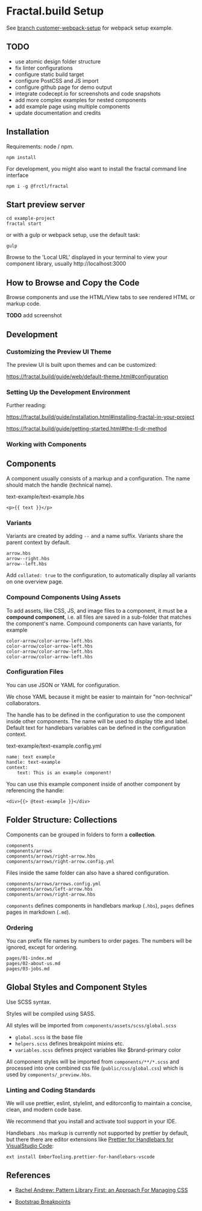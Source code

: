 # Fractal.build Setup

See [branch customer-webpack-setup](https://github.com/openmindculture/fractal-build-example/tree/customer-webpack-setup) for webpack setup example.

## TODO

* use atomic design folder structure
* fix linter configurations
* configure static build target
* configure PostCSS and JS import
* configure github page for demo output
* integrate codecept.io for screenshots and code snapshots
* add more complex examples for nested components
* add example page using multiple components
* update documentation and credits

## Installation

Requirements: node / npm.

```
npm install
```

For development, you might also want to install the fractal command line interface

```
npm i -g @frctl/fractal
```

## Start preview server

```
cd example-project
fractal start
```

or with a gulp or webpack setup, use the default task:

```
gulp
```

Browse to the 'Local URL' displayed in your terminal to view your component library, usually
http://localhost:3000

## How to Browse and Copy the Code

Browse components and use the HTML/View tabs to see rendered HTML or markup code.

**TODO** add screenshot

## Development

### Customizing the Preview UI Theme

The preview UI is built upon themes and can be customized:

https://fractal.build/guide/web/default-theme.html#configuration

### Setting Up the Development Environment

Further reading:

https://fractal.build/guide/installation.html#installing-fractal-in-your-project

https://fractal.build/guide/getting-started.html#the-tl-dr-method

### Working with Components
## Components

A component usually consists of a markup and a configuration.
The name should match the handle (technical name).

text-example/text-example.hbs

```
<p>{{ text }}</p>
```

### Variants

Variants are created by adding `--` and a name suffix.
Variants share the parent context by default.

```
arrow.hbs
arrow--right.hbs
arrow--left.hbs
```

Add `collated: true` to the configuration, to automatically display all variants on one overview page.


### Compound Components Using Assets

To add assets, like CSS, JS, and image files to a component, it must be a **compound component**, i.e.
all files are saved in a sub-folder that matches the component's name.
Compound components can have variants, for example

```
color-arrow/color-arrow-left.hbs
color-arrow/color-arrow-left.hbs
color-arrow/color-arrow-left.hbs
color-arrow/color-arrow-left.hbs
```

### Configuration Files

You can use JSON or YAML for configuration.

We chose YAML because it might be easier to maintain for "non-technical" collaborators.

The handle has to be defined in the configuration to use the component inside other components.
The name will be used to display title and label.
Default text for handlebars variables can be defined in the configuration context.

text-example/text-example.config.yml

```
name: text example
handle: text-example
context:
    text: This is an example component!
```

You can use this example component inside of another component by referencing the handle:

```
<div>{{> @text-example }}</div>
```

## Folder Structure: Collections

Components can be grouped in folders to form a **collection**.

```
components
components/arrows
components/arrows/right-arrow.hbs
components/arrows/right-arrow.config.yml
```

Files inside the same folder can also have a shared configuration.

```
components/arrows/arrows.config.yml
components/arrows/left-arrow.hbs
components/arrows/right-arrow.hbs
```

`components` defines components in handlebars markup (`.hbs`),
`pages` defines pages in markdown (`.md`).

### Ordering

You can prefix file names by numbers to order pages.
The numbers will be ignored, except for ordering.

```
pages/01-index.md
pages/02-about-us.md
pages/03-jobs.md
```

## Global Styles and Component Styles

Use SCSS syntax.

Styles will be compiled using SASS.

All styles will be imported from `components/assets/scss/global.scss`

* `global.scss` is the base file
* `helpers.scss` defines breakpoint mixins etc.
* `variables.scss` defines project variables like $brand-primary color

All component styles will be imported from `components/**/*.scss` and processed into one combined css file (`public/css/global.css`) which is used by `components/_preview.hbs`.

### Linting and Coding Standards

We will use prettier, eslint, stylelint, and editorconfig
to maintain a concise, clean, and modern code base.

We recommend that you install and activate tool support in your IDE.

Handlebars `.hbs` markup is currently not supported by prettier by default,
but there there are editor extensions like
[Prettier for Handlebars for VisualStudio Code](https://marketplace.visualstudio.com/items?itemName=EmberTooling.prettier-for-handlebars-vscode):

```
ext install EmberTooling.prettier-for-handlebars-vscode
```

## References

* [Rachel Andrew: Pattern Library First: an Approach For Managing CSS](https://www.smashingmagazine.com/2018/07/pattern-library-first-css/)

* [Bootstrap Breakpoints](https://getbootstrap.com/docs/5.0/layout/breakpoints/)
